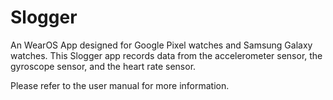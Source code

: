# Slogger
An WearOS App designed for Google Pixel watches and Samsung Galaxy watches. This Slogger app records data from the accelerometer sensor, the gyroscope sensor, and the heart rate sensor.

Please refer to the user manual for more information.
